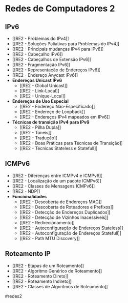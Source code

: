 # Redes de Computadores 2

## IPv6

- [[RE2 - Problemas do IPv4]]
- [[RE2 - Soluções Paliativas para Problemas do IPv4]]
- [[RE2 - Principais mudanças IPv4 para IPv6]]
- [[RE2 - Cabeçalho IPv6]]
- [[RE2 - Cabeçalhos de Extensão IPv6]]
- [[RE2 - Fragmentação IPv6]]
- [[RE2 - Representação de Endereços IPv6]]
- [[RE2 - Endereço Anycast IPv6]]
- **Endereços Unicast IPv6**
	- [[RE2 - Global Unicast]]
	- [[RE2 - Link-Local]]
	- [[RE2 - Unique-Local]]
- **Endereços de Uso Especial**
	- [[RE2 - Endereço Não-Especificado]]
	- [[RE2 - Endereço de Loopback]]
	- [[RE2 - Endereços IPv4 mapeados em IPv6]]
- **Técnicas de transição IPv4 para IPv6**
	- [[RE2 - Pilha Dupla]]
	- [[RE2 - Túneis]]
	- [[RE2 - Tradução]]
	- [[RE2 - Boas Práticas para Técnicas de Transição]]
	- [[RE2 - Técnicas Stateless e Statefull]]

## ICMPv6

- [[RE2 - Diferenças entre ICMPv4 e ICMPv6]]
- [[RE2 - Localização de um pacote ICMPv6]]
- [[RE2 - Classes de Mensagens ICMPv6]]
- [[RE2 - NDP]]
- **Funcionalidades**
	- [[RE2 - Descoberta de Endereços MAC]]
	- [[RE2 - Descoberta de Roteadores e Prefixos]]
	- [[RE2 - Detecção de Endereços Duplicados]]
	- [[RE2 - Detecção de Vizinhos Inacessíveis]]
	- [[RE2 - Redirecionamento]]
	- [[RE2 - Autoconfiguração de Endereços Stateless]]
	- [[RE2 - Autoconfiguração de Endereços Statefull]]
	- [[RE2 - Path MTU Discovery]]

## Roteamento IP

- [[RE2 - Etapas de um Roteamento]]
- [[RE2 - Algoritmo Genérico de Roteamento]]
- [[RE2 - Roteamento Direto]]
- [[RE2 - Roteamento Indireto]]
- [[RE2 - Classes de Algoritmos de Roteamento]]

#redes2